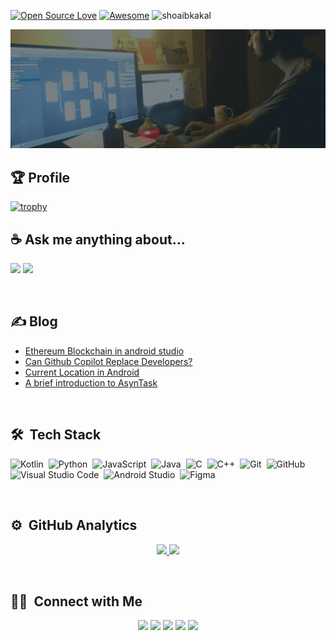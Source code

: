 
[![Open Source Love](https://badges.frapsoft.com/os/v2/open-source.svg?v=103)](https://github.com/shoaibkakal) 
[![Awesome](https://cdn.rawgit.com/sindresorhus/awesome/d7305f38d29fed78fa85652e3a63e154dd8e8829/media/badge.svg)](https://github.com/shoaibkakal)
<img src="https://visitor-badge.glitch.me/badge?page_id=shoaibkakal.visitor-badge" alt="shoaibkakal" />


<a align="left"> <img src="https://raw.githubusercontent.com/ShoaibKakal/shoaibkakal/master/coverGif.gif" alt="shoaibkakal" /> </a>

## 🏆 Profile
[![trophy](https://github-profile-trophy.vercel.app/?username=shoaibkakal)](https://github.com/ryo-ma/github-profile-trophy)
## ☕ Ask me anything about...

<img src='https://img.shields.io/badge/Android-3DDC84?logo=android&logoColor=white&style=for-the-badge' height='25'/> <img src='https://img.shields.io/badge/kotlin-%230095D5.svg?&style=for-the-badge&logo=kotlin&logoColor=white' height='25'/>

<br/>

## ✍ Blog
- [Ethereum Blockchain in android studio](https://blog.devgenius.io/deploy-smart-contract-on-ethereum-blockchain-using-web3j-in-android-studio-7fd1bfe1bb82)
- [Can Github Copilot Replace Developers?](https://towardsdatascience.com/can-githubs-copilot-replace-developers-b89f28007c05)
- [Current Location in Android](https://shoaibkakal.medium.com/getting-user-current-location-in-android-using-fusedlocatonproviderclient-a6693a16fc8)
- [A brief introduction to AsynTask](https://blog.devgenius.io/a-brief-introduction-to-asynctask-in-android-with-visualize-examples-60a778de8a77)

<br/>

## 🛠 &nbsp;Tech Stack
![Kotlin](https://img.shields.io/badge/-Kotlin-05122A?style=flat&logo=kotlin)&nbsp;
![Python](https://img.shields.io/badge/-Python-05122A?style=flat&logo=python)&nbsp;
![JavaScript](https://img.shields.io/badge/-JavaScript-05122A?style=flat&logo=JavaScript)&nbsp;
![Java](https://img.shields.io/badge/-Java-05122A?style=flat&logo=java)&nbsp;
![C](https://img.shields.io/badge/-C-05122A?style=flat&logo=C&logoColor=A8B9CC)&nbsp;
![C++](https://img.shields.io/badge/-C++-05122A?style=flat&logo=C%2B%2B&logoColor=00599C)&nbsp;
![Git](https://img.shields.io/badge/-Git-05122A?style=flat&logo=git)&nbsp;
![GitHub](https://img.shields.io/badge/-GitHub-05122A?style=flat&logo=github)&nbsp;
![Visual Studio Code](https://img.shields.io/badge/-Visual%20Studio%20Code-05122A?style=flat&logo=visual-studio-code&logoColor=007ACC)&nbsp;
![Android Studio](https://img.shields.io/badge/-Android%20Studio-05122A?style=flat&logo=android)&nbsp;
![Figma](https://img.shields.io/badge/-Figma-05122A?style=flat&logo=figma)&nbsp;

<br/>

## ⚙️ &nbsp;GitHub Analytics

<p align="center">
<a href="https://github.com/shoaibkakal">
  <img height="180em" src="https://github-readme-stats-eight-theta.vercel.app/api?username=shoaibkakal&show_icons=true&theme=algolia&include_all_commits=true&count_private=true"/>
  <img height="180em" src="https://github-readme-stats-eight-theta.vercel.app/api/top-langs/?username=shoaibkakal&layout=compact&langs_count=8&theme=algolia"/>
</a>
</p>

<br/>

## 🤝🏻 &nbsp;Connect with Me
<p align="center">
<a href="https://linkedin.com/in/shoaibkakal"><img src="https://img.shields.io/badge/-Shoaib%20Kakkal-0077B5?style=flat&logo=Linkedin&logoColor=white"/></a>
<a href="mailto:shoaibkakil@gmail.com"><img src="https://img.shields.io/badge/-shoaibkakil@gmail.com-D14836?style=flat&logo=Gmail&logoColor=white"/></a>
<a href="https://instagram.com/shoaybkakal"><img src="https://img.shields.io/badge/-@shoaybkakal-E4405F?style=flat&logo=Instagram&logoColor=white"/></a>
<a href="https://facebook.com/shoaibkakal"><img src="https://img.shields.io/badge/-@shoaibkakal-1877F2?style=flat&logo=Facebook&logoColor=white"/></a>
<a href="https://shoaibkakal.medium.com/"><img src="https://img.shields.io/badge/-@shoaibkakal-BD081C?style=flat&logo=Medium&logoColor=black"/></a>
</p>


